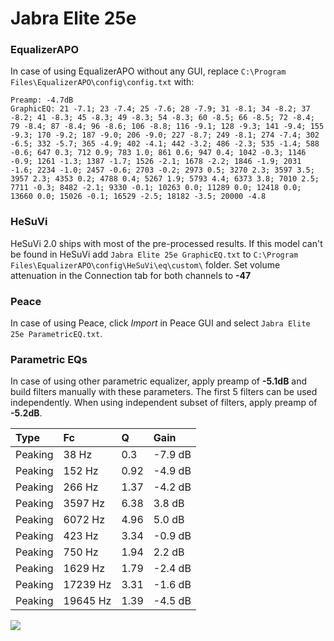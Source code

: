 # Jabra Elite 25e

### EqualizerAPO
In case of using EqualizerAPO without any GUI, replace `C:\Program Files\EqualizerAPO\config\config.txt`
with:
```
Preamp: -4.7dB
GraphicEQ: 21 -7.1; 23 -7.4; 25 -7.6; 28 -7.9; 31 -8.1; 34 -8.2; 37 -8.2; 41 -8.3; 45 -8.3; 49 -8.3; 54 -8.3; 60 -8.5; 66 -8.5; 72 -8.4; 79 -8.4; 87 -8.4; 96 -8.6; 106 -8.8; 116 -9.1; 128 -9.3; 141 -9.4; 155 -9.3; 170 -9.2; 187 -9.0; 206 -9.0; 227 -8.7; 249 -8.1; 274 -7.4; 302 -6.5; 332 -5.7; 365 -4.9; 402 -4.1; 442 -3.2; 486 -2.3; 535 -1.4; 588 -0.6; 647 0.3; 712 0.9; 783 1.0; 861 0.6; 947 0.4; 1042 -0.3; 1146 -0.9; 1261 -1.3; 1387 -1.7; 1526 -2.1; 1678 -2.2; 1846 -1.9; 2031 -1.6; 2234 -1.0; 2457 -0.6; 2703 -0.2; 2973 0.5; 3270 2.3; 3597 3.5; 3957 2.3; 4353 0.2; 4788 0.4; 5267 1.9; 5793 4.4; 6373 3.8; 7010 2.5; 7711 -0.3; 8482 -2.1; 9330 -0.1; 10263 0.0; 11289 0.0; 12418 0.0; 13660 0.0; 15026 -0.1; 16529 -2.5; 18182 -3.5; 20000 -4.8
```

### HeSuVi
HeSuVi 2.0 ships with most of the pre-processed results. If this model can't be found in HeSuVi add
`Jabra Elite 25e GraphicEQ.txt` to `C:\Program Files\EqualizerAPO\config\HeSuVi\eq\custom\` folder.
Set volume attenuation in the Connection tab for both channels to **-47**

### Peace
In case of using Peace, click *Import* in Peace GUI and select `Jabra Elite 25e ParametricEQ.txt`.

### Parametric EQs
In case of using other parametric equalizer, apply preamp of **-5.1dB** and build filters manually
with these parameters. The first 5 filters can be used independently.
When using independent subset of filters, apply preamp of **-5.2dB**.

| Type    | Fc       |    Q | Gain    |
|:--------|:---------|:-----|:--------|
| Peaking | 38 Hz    | 0.3  | -7.9 dB |
| Peaking | 152 Hz   | 0.92 | -4.9 dB |
| Peaking | 266 Hz   | 1.37 | -4.2 dB |
| Peaking | 3597 Hz  | 6.38 | 3.8 dB  |
| Peaking | 6072 Hz  | 4.96 | 5.0 dB  |
| Peaking | 423 Hz   | 3.34 | -0.9 dB |
| Peaking | 750 Hz   | 1.94 | 2.2 dB  |
| Peaking | 1629 Hz  | 1.79 | -2.4 dB |
| Peaking | 17239 Hz | 3.31 | -1.6 dB |
| Peaking | 19645 Hz | 1.39 | -4.5 dB |

![](https://raw.githubusercontent.com/jaakkopasanen/AutoEq/master/results/rtings/sbaf-serious/Jabra%20Elite%2025e/Jabra%20Elite%2025e.png)